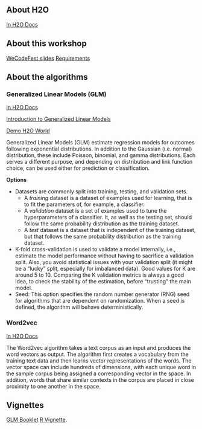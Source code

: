 ## About H2O

[In H2O Docs](http://docs.h2o.ai/h2o/latest-stable/h2o-docs/welcome.html)

## About this workshop

[WeCodeFest slides](https://docs.google.com/presentation/d/1d5nJh9_Fo1XqSliTXLGBHcry2RtURfon_LA4c2PL3FE/edit?usp=sharing)
[Requirements](https://github.com/RLadiesMadrid/H2O_Instructions/)

## About the algorithms

### Generalized Linear Models (GLM)

[In H2O Docs](http://docs.h2o.ai/h2o/latest-stable/h2o-docs/data-science/glm.html)

[Introduction to Generalized Linear Models](http://statmath.wu.ac.at/courses/heather_turner/glmCourse_001.pdf)

[Demo H2O World](https://github.com/h2oai/h2o-tutorials/tree/master/tutorials/glm)

Generalized Linear Models (GLM) estimate regression models for outcomes following exponential distributions. In addition to the Gaussian (i.e. normal) distribution, these include Poisson, binomial, and gamma distributions. Each serves a different purpose, and depending on distribution and link function choice, can be used either for prediction or classification.

**Options**

- Datasets are commonly split into training, testing, and validation sets.
    - A *training* dataset is a dataset of examples used for learning, that is to fit the parameters of, for example, a classifier.
    - A *validation* dataset is a set of examples used to tune the hyperparameters of a classifier. It, as well as the testing set, should follow the same probability distribution as the training dataset.
    - A *test* dataset is a dataset that is independent of the training dataset, but that follows the same probability distribution as the training dataset.
- K-fold cross-validation is used to validate a model internally, i.e., estimate the model performance without having to sacrifice a validation split. Also, you avoid statistical issues with your validation split (it might be a “lucky” split, especially for imbalanced data). Good values for K are around 5 to 10. Comparing the K validation metrics is always a good idea, to check the stability of the estimation, before “trusting” the main model.
- Seed: This option specifies the random number generator (RNG) seed for algorithms that are dependent on randomization. When a seed is defined, the algorithm will behave deterministically.

### Word2vec

[In H2O Docs](http://docs.h2o.ai/h2o/latest-stable/h2o-docs/data-science/word2vec.html)

The Word2vec algorithm takes a text corpus as an input and produces the word vectors as output. The algorithm first creates a vocabulary from the training text data and then learns vector representations of the words. The vector space can include hundreds of dimensions, with each unique word in the sample corpus being assigned a corresponding vector in the space. In addition, words that share similar contexts in the corpus are placed in close proximity to one another in the space.


## Vignettes

[GLM Booklet](http://www.h2o.ai/wp-content/uploads/2018/01/GLM-BOOKLET.pdf)
[R Vignette](https://h2o-release.s3.amazonaws.com/h2o/rel-tibshirani/3/docs-website/h2o-docs/booklets/R_Vignette.pdf).
